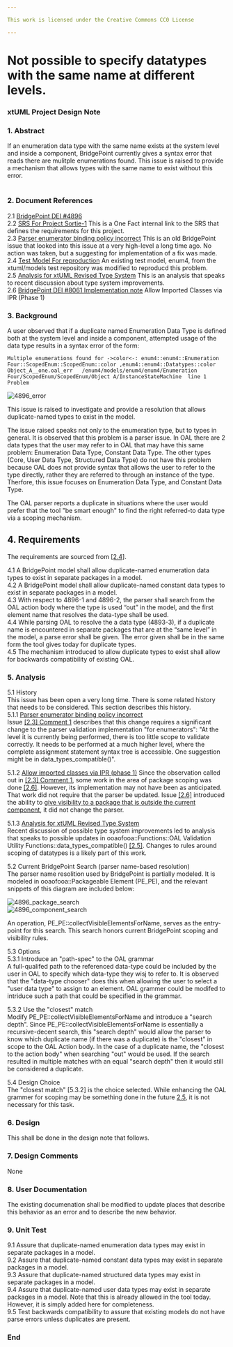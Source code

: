 ```yaml
---

This work is licensed under the Creative Commons CC0 License

---
```


# Not possible to specify datatypes with the same name at different levels.
### xtUML Project Design Note


### 1. Abstract

If an enumeration data type with the same name exists at the system level and inside a component, BridgePoint 
currently gives a syntax error that reads there are mulitple enumerations found. This issue is raised to provide a mechanism
that allows types with the same name to exist without this error.

#
### 2. Document References

<a id="2.1"></a>2.1 [BridgePoint DEI #4896](https://support.onefact.net/issues/4896)   
<a id="2.2"></a>2.2 [SRS For Project Sortie-1](https://docs.google.com/document/d/124tp5O8PvCHCDZUDLX173c0B8u4N9d7CXEF-X8Voszw/edit#heading=h.yi778ev1y742) 
This is a One Fact internal link to the SRS that defines the requirements for this project.    
<a id="2.3"></a>2.3 [Parser enumerator binding policy incorrect](https://support.onefact.net/issues/1143) 
This is an old BridgePoint issue that looked into this issue at a very high-level a long time ago. No action was taken, but a
suggesting for implementation of a fix was made.  
<a id="2.4"></a>2.4 [Test Model For reproduction](https://github.com/rmulvey/models/tree/4896_scoped_enum) An existing test 
model, enum4, from the xtuml/models test repository was modified to reproducd this problem.  
<a id="2.5"></a>2.5 [Analysis for xtUML Revised Type System](
https://github.com/xtuml/bridgepoint/blob/1c1fc116e770f70a44aac7e73e0bcc2de00c66c6/doc-bridgepoint/notes/9416_type_system/9416_type_system_ant.md) This is an analysis that speaks to recent discussion about type system improvements.  
<a id="2.6"></a>2.6 [BridgePoint DEI #8061 Implementation note](https://github.com/xtuml/bridgepoint/blob/e47b13b9cb1004459f586b5bb1eb174df33b168f/doc-bridgepoint/notes/8061_ipr_classes.md) Allow Imported Classes via IPR (Phase 1)  



### 3. Background

A user observed that if a duplicate named Enumeration Data Type is defined both at the system level and inside a 
component, attempted usage of the data type results in a syntax error of the form:

```
Multiple enumerations found for ->color<-: enum4::enum4::Enumeration Four::ScopedEnum::ScopedEnum::color ,enum4::enum4::Datatypes::color	Object_A__one.oal_err	/enum4/models/enum4/enum4/Enumeration Four/ScopedEnum/ScopedEnum/Object A/InstanceStateMachine	line 1	Problem
```

![4896_error](4896_error.png)  

This issue is raised to investigate and provide a resolution that allows duplicate-named types to exist in the model.  

The issue raised speaks not only to the enumeration type, but to types in general. It is observed that this 
problem is a parser issue. In OAL there are 2 data types that the user may refer to in OAL that may have this
same problem: Enumeration Data Type, Constant Data Type.
The other types (Core, User Data Type, Structured Data Type) do not have this problem because OAL
does not provide syntax that allows the user to refer to the type directly, rather they are referred to through
an instance of the type. Therfore, this issue focuses on Enumeration Data Type, and Constant Data Type.

The OAL parser reports a duplicate in situations where the user would prefer that the tool "be smart enough" to find the right referred-to data type via a scoping mechanism. 

## 4. Requirements

The requirements are sourced from [[2.4]](#2.4).  

4.1 A BridgePoint model shall allow duplicate-named enumeration data types to exist in separate packages in a model.  
4.2 A BridgePoint model shall allow duplicate-named constant data types to exist in separate packages in a model.  
4.3 With respect to 4896-1 and 4896-2, the parser shall search from the OAL action body where the type is used “out” in the model, and the first element name that resolves the data-type shall be used.  
4.4 While parsing OAL to resolve the a data type (4893-3), if a duplicate name is encountered in separate packages that are at the “same level” in the model, a parse error shall be given. The error given shall be in the same form the tool gives today for duplicate types.  
4.5 The mechanism introduced to allow duplicate types to exist shall allow for backwards compatibility of existing OAL.  

### 5. Analysis


5.1 History  
This issue has been open a very long time. There is some related history that needs to be considered. This section describes this history.  
5.1.1 [Parser enumerator binding policy incorrect](#2.3)  
Issue [[2.3] Comment 1](https://support.onefact.net/issues/1143#note-1) describes that this change requires a significant change to the parser validation implementation "for enumerators": "At the level it is currently being performed, there is too little scope to validate correctly. It needs to be performed at a much higher level, where the complete assignment statement syntax tree is accessible. One suggestion might be in data_types_compatible()".  

5.1.2 [Allow imported classes via IPR (phase 1)](https://support.onefact.net/issues/8061)
Since the observation called out in [[2.3] Comment 1](https://support.onefact.net/issues/1143#note-1), some work in the area of package scoping was done [[2.6]](2.6). However, its implementation may not have been as anticipated. That work did not require that the parser be updated.  Issue [[2.6]](2.6) introduced the ability to [give visibility to a package that is outside the current component](https://www.youtube.com/watch?v=1qWhGdJMTSg), it did not change the parser.  

5.1.3 [Analysis for xtUML Revised Type System](#2.5)  
Recent discussion of possible type system improvements led to analysis that speaks to possible updates in ooaofooa::Functions::OAL Validation Utility Functions::data_types_compatible() [[2.5]](#2.5). Changes to rules around 
scoping of datatypes is a likely part of this work.

5.2 Current BridgePoint Search (parser name-based resolution)  
The parser name resolition used by BridgePoint is partially modeled. It is modeled in ooaofooa::Packageable Element (PE_PE), and the relevant snippets of this diagram are included below:

![4896_package_search](4896_package_search.png)  
![4896_component_search](4896_component_search.png)  


An operation, PE_PE::collectVisibleElementsForName, serves as the entry-point for this search. This search honors current BridgePoint scoping and visibility rules.  

5.3 Options  
5.3.1 Introduce an "path-spec" to the OAL grammar  
A full-qualifed path to the referenced data-type could be included by the user in OAL to specify which data-type they wisj to refer to. It is observed that the "data-type chooser" does this when allowing the user to select a "user data type" to assign to an element.  OAL grammer could be modifed to intriduce such a path that could be specified in the grammar.  

5.3.2 Use the "closest" match  
Modify PE_PE::collectVisibleElementsForName and introduce a "search depth". Since PE_PE::collectVisibleElementsForName is essentially a recursive-decent search, this "search depth" would allow the parser to know which duplicate name (if there was a duplicate) is the "closest" in scope to the OAL Action body. In the case of a duplicate name, the "closest to the action body" when searching "out" would be used. If the search resulted in multiple matches with an equal "search depth" then it would still be considered a duplicate.  

5.4 Design Choice  
The "closest match" [5.3.2] is the choice selected. While enhancing the OAL grammer for scoping may be something done in the
future [2.5](#2.5), it is not necessary for this task.  


### 6. Design

This shall be done in the design note that follows.    

### 7. Design Comments

None  

### 8. User Documentation

The existing documenation shall be modified to update places that describe this behavior as an error and to describe the 
new behavior.  

### 9. Unit Test

9.1 Assure that duplicate-named enumeration data types may exist in separate packages in a model.  
9.2 Assure that duplicate-named constant data types may exist in separate packages in a model.  
9.3 Assure that duplicate-named structured data types may exist in separate packages in a model.  
9.4 Assure that duplicate-named user data types may exist in separate packages in a model.  Note 
that this is already allowed in the tool today. However, it is simply added here for completeness.  
9.5 Test backwards compatibility to assure that existing models do not have parse errors unless duplicates are present.  

### End
